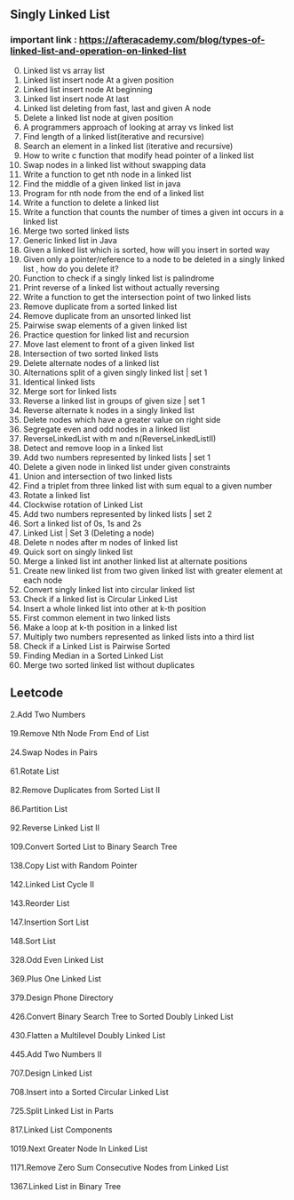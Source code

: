 ## Singly Linked List
### important link : https://afteracademy.com/blog/types-of-linked-list-and-operation-on-linked-list
00. Linked list vs array list
01. Linked list insert node At a given position
02. Linked list insert node At beginning
03. Linked list insert node At last
04. Linked list deleting from fast, last and given A node
05. Delete a linked list node at given position
06. A programmers approach of looking at array vs linked list
07. Find length of a linked list(iterative and recursive)
08. Search an element in a linked list (iterative and recursive)
09. How to write c function that modify head pointer of a linked list
10. Swap nodes in a linked list without swapping data
11. Write a function to get nth node in a linked list
12. Find the middle of a given linked list in java
13. Program for nth node from the end of a linked list
14. Write a function to delete a linked list
15. Write a function that counts the number of times a given int occurs in a linked list
16. Merge two sorted linked lists
17. Generic linked list in Java
18. Given a linked list which is sorted, how will you insert in sorted way
19. Given only a pointer/reference to a node to be deleted in a singly linked list , how do you delete it?
20. Function to check if a singly linked list is palindrome
22. Print reverse of a linked list without actually reversing
21. Write a function to get the intersection point of two linked lists
23. Remove duplicate from a sorted linked list
24. Remove duplicate from an unsorted linked list
25. Pairwise swap elements of a given linked list
26. Practice question for linked list and recursion
27. Move last element to front of a given linked list
28. Intersection of two sorted linked lists
29. Delete alternate nodes of a linked list
30. Alternations split of a given singly linked list | set 1
31. Identical linked lists
32. Merge sort for linked lists
33. Reverse a linked list in groups of given size | set 1
34. Reverse alternate k nodes in a singly linked list
35. Delete nodes which have a greater value on right side
36. Segregate even and odd nodes in a linked list
37. ReverseLinkedList with m and n(ReverseLinkedListII)
38. Detect and remove loop in a linked list
39. Add two numbers represented by linked lists | set 1
40. Delete a given node in linked list under given constraints
41. Union and intersection of two linked lists
42. Find a triplet from three linked list with sum equal to a given number
43. Rotate a linked list
44. Clockwise rotation of Linked List
45. Add two numbers represented by linked lists | set 2
46. Sort a linked list of 0s, 1s and 2s
47. Linked List | Set 3 (Deleting a node)
48. Delete n nodes after m nodes of linked list
49. Quick sort on singly linked list
50. Merge a linked list int another linked list at alternate positions
51. Create new linked list from two given linked list with greater element at each node
52. Convert singly linked list into circular linked list
53. Check if a linked list is Circular Linked List
54. Insert a whole linked list into other at k-th position
55. First common element in two linked lists
56. Make a loop at k-th position in a linked list
57. Multiply two numbers represented as linked lists into a third list
58. Check if a Linked List is Pairwise Sorted
59. Finding Median in a Sorted Linked List
60. Merge two sorted linked list without duplicates

## Leetcode

2.Add Two Numbers<br/>    	
19.Remove Nth Node From End of List<br/>    		
24.Swap Nodes in Pairs<br/>    			
61.Rotate List<br/>    			
82.Remove Duplicates from Sorted List II<br/>    		
86.Partition List<br/>    		
92.Reverse Linked List II<br/>    			
109.Convert Sorted List to Binary Search Tree<br/>    		
138.Copy List with Random Pointer<br/>    		
142.Linked List Cycle II <br/>   			
143.Reorder List <br/>   			
147.Insertion Sort List<br/>    		
148.Sort List<br/>    			
328.Odd Even Linked List<br/>    			
369.Plus One Linked List<br/>    			
379.Design Phone Directory<br/>    			
426.Convert Binary Search Tree to Sorted Doubly Linked List<br/>    			
430.Flatten a Multilevel Doubly Linked List<br/>    			
445.Add Two Numbers II<br/>    			
707.Design Linked List<br/>    		
708.Insert into a Sorted Circular Linked List<br/>    			
725.Split Linked List in Parts<br/>    			
817.Linked List Components<br/>    			
1019.Next Greater Node In Linked List<br/>	
1171.Remove Zero Sum Consecutive Nodes from Linked List<br/>    		
1367.Linked List in Binary Tree<br/>    			
